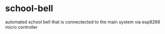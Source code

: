 # school-bell
automated school bell that is connectected to the main system via esp8266 micro controller
